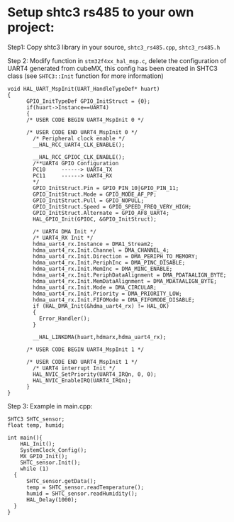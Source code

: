 # Setup shtc3 rs485 to your own project:
Step1: Copy shtc3 library in your source, `shtc3_rs485.cpp`, `shtc3_rs485.h`

Step 2: Modify function in `stm32f4xx_hal_msp.c`, delete the configuration of UART4 generated from cubeMX, this config has been created in SHTC3 class (see `SHTC3::Init` function for more information)

```
void HAL_UART_MspInit(UART_HandleTypeDef* huart)
{
	  GPIO_InitTypeDef GPIO_InitStruct = {0};
	  if(huart->Instance==UART4)
	  {
	  /* USER CODE BEGIN UART4_MspInit 0 */

	  /* USER CODE END UART4_MspInit 0 */
	    /* Peripheral clock enable */
	    __HAL_RCC_UART4_CLK_ENABLE();

	    __HAL_RCC_GPIOC_CLK_ENABLE();
	    /**UART4 GPIO Configuration
	    PC10     ------> UART4_TX
	    PC11     ------> UART4_RX
	    */
	    GPIO_InitStruct.Pin = GPIO_PIN_10|GPIO_PIN_11;
	    GPIO_InitStruct.Mode = GPIO_MODE_AF_PP;
	    GPIO_InitStruct.Pull = GPIO_NOPULL;
	    GPIO_InitStruct.Speed = GPIO_SPEED_FREQ_VERY_HIGH;
	    GPIO_InitStruct.Alternate = GPIO_AF8_UART4;
	    HAL_GPIO_Init(GPIOC, &GPIO_InitStruct);

	    /* UART4 DMA Init */
	    /* UART4_RX Init */
	    hdma_uart4_rx.Instance = DMA1_Stream2;
	    hdma_uart4_rx.Init.Channel = DMA_CHANNEL_4;
	    hdma_uart4_rx.Init.Direction = DMA_PERIPH_TO_MEMORY;
	    hdma_uart4_rx.Init.PeriphInc = DMA_PINC_DISABLE;
	    hdma_uart4_rx.Init.MemInc = DMA_MINC_ENABLE;
	    hdma_uart4_rx.Init.PeriphDataAlignment = DMA_PDATAALIGN_BYTE;
	    hdma_uart4_rx.Init.MemDataAlignment = DMA_MDATAALIGN_BYTE;
	    hdma_uart4_rx.Init.Mode = DMA_CIRCULAR;
	    hdma_uart4_rx.Init.Priority = DMA_PRIORITY_LOW;
	    hdma_uart4_rx.Init.FIFOMode = DMA_FIFOMODE_DISABLE;
	    if (HAL_DMA_Init(&hdma_uart4_rx) != HAL_OK)
	    {
	      Error_Handler();
	    }

	    __HAL_LINKDMA(huart,hdmarx,hdma_uart4_rx);

	  /* USER CODE BEGIN UART4_MspInit 1 */

	  /* USER CODE END UART4_MspInit 1 */
	    /* UART4 interrupt Init */
	    HAL_NVIC_SetPriority(UART4_IRQn, 0, 0);
	    HAL_NVIC_EnableIRQ(UART4_IRQn);
	  }
}
```

Step 3: Example in main.cpp:

``` 
SHTC3 SHTC_sensor;
float temp, humid;

int main(){
    HAL_Init();
    SystemClock_Config();
    MX_GPIO_Init();
    SHTC_sensor.Init();
    while (1)
  {
	  SHTC_sensor.getData();
	  temp = SHTC_sensor.readTemperature();
	  humid = SHTC_sensor.readHumidity();
	  HAL_Delay(1000);
  }
}
```